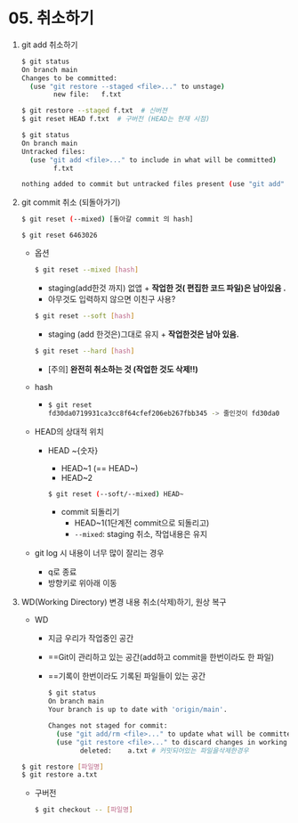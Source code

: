 # 05. 취소하기

1. git add 취소하기 

   ~~~bash
   $ git status
   On branch main
   Changes to be committed:
     (use "git restore --staged <file>..." to unstage)
           new file:   f.txt
   
   ~~~

   ~~~ bash
   $ git restore --staged f.txt  # 신버젼
   $ git reset HEAD f.txt  # 구버전 (HEAD는 현재 시점)
   ~~~

   ~~~ bash
   $ git status
   On branch main
   Untracked files:
     (use "git add <file>..." to include in what will be committed)
           f.txt
   
   nothing added to commit but untracked files present (use "git add" to track)
   ~~~

2. git commit 취소 (되돌아가기)

   ~~~ bash
   $ git reset (--mixed) [돌아갈 commit 의 hash]
   ~~~

   ~~~
   $ git reset 6463026 
   ~~~

   - 옵션 

     ~~~ bash
     $ git reset --mixed [hash]
     ~~~

     - staging(add한것 까지) 없앱 + **작업한 것( 편집한 코드 파일)은 남아있음 .**
     - 아무것도 입력하지 않으면 이친구 사용?

     ~~~bash
     $ git reset --soft [hash]
     ~~~

     - staging (add 한것은)그대로 유지 + **작업한것은 남아 있음.**

     ~~~ bash
     $ git reset --hard [hash]
     ~~~

     - [주의] **완전히 취소하는 것 (작업한 것도 삭제!!)**

   - hash 

     - ~~~bash
       $ git reset 
       fd30da0719931ca3cc8f64cfef206eb267fbb345 -> 줄인것이 fd30da0
       ~~~

   - HEAD의 상대적 위치 

     - HEAD ~{숫자}

       - HEAD~1 (== HEAD~)
       - HEAD~2

       ~~~bash
       $ git reset (--soft/--mixed) HEAD~
       ~~~

        -  commit 되돌리기 
           	-  HEAD~1(1단계전 commit으로 되돌리고)
           	-  `--mixed`: staging 취소, 작업내용은 유지

   - git log 시 내용이 너무 많이 잘리는 경우 

     - q로 종료
     - 방향키로 위아래 이동 

3. WD(Working Directory)  변경 내용 취소(삭제)하기, 원상 복구

   - WD 

     -  지금 우리가 작업중인 공간 

     - ==Git이 관리하고 있는 공간(add하고 commit을 한번이라도 한 파일)

     - ==기록이 한번이라도 기록된 파일들이 있는 공간 

       ~~~bash
       $ git status
       On branch main
       Your branch is up to date with 'origin/main'.
       
       Changes not staged for commit:
         (use "git add/rm <file>..." to update what will be committed)
         (use "git restore <file>..." to discard changes in working directory)
               deleted:    a.txt # 커밋되어있는 파일을삭제한경우 
       
       ~~~

   ~~~bash
   $ git restore [파일명]
   $ git restore a.txt
   ~~~

   - 구버전

     ~~~bash
     $ git checkout -- [파일명]
     ~~~

     